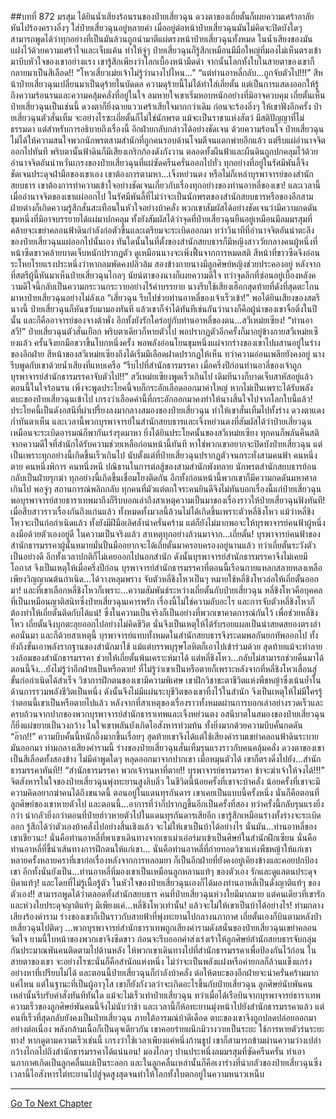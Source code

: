 ##บทที่ 872 มรสุม
ได้ยินน้ำเสียงร้อนรนของป๋ายเสี่ยวฉุน ดวงตาของเถี่ยตั้นก็เผยความเศร้าอาลัย หันไปร้องครางอิ๋งๆ ใส่ป๋ายเสี่ยวฉุนอยู่หลายคำ เมื่ออยู่ต่อหน้าป๋ายเสี่ยวฉุนมันไม่คิดจะปิดบังใดๆ สามารถพูดได้ว่าทุกอย่างที่เป็นมันล้วนถูกนำมาตีแผ่ตรงหน้าป๋ายเสี่ยวฉุนทั้งหมด
ในน้ำเสียงของมันแฝงไว้ด้วยความเศร้าใจและเจ็บแค้น ทำให้จู่ๆ ป๋ายเสี่ยวฉุนก็รู้สึกเหมือนมีมือใหญ่ที่มองไม่เห็นตรงเข้ามาบีบหัวใจของเขาอย่างแรง เขารู้สึกเพียงว่าโลกเบื้องหน้ามืดดำ จากนั้นโลกทั้งใบในสายตาของเขาก็กลายมาเป็นสีเลือด!!
“โหวเสี่ยวเม่ยเจ้าไม่รู้ว่านางไปไหน...”
“แต่ท่านอาหลี่กลับ...ถูกจับตัวไป!!!” สีหน้าป๋ายเสี่ยวฉุนเปลี่ยนมาเป็นดุร้ายในบัดดล ความดุร้ายนี้ไม่ได้ทำใส่เถี่ยตั้น แต่เป็นการแสดงออกให้รู้ถึงความร้อนรนและความคลุ้มคลั่งที่อยู่ในใจ ลมหายใจเขาเริ่มหอบหนักอย่างที่มิอาจควบคุม เถี่ยตั้นเห็นป๋ายเสี่ยวฉุนเป็นเช่นนี้ ดวงตาก็ยิ่งฉายแววเศร้าเสียใจมากกว่าเดิม ก่อนจะร้องอิ๋งๆ ให้เขาฟังอีกครั้ง
ป๋ายเสี่ยวฉุนตัวสั่นเทิ้ม จะอย่างไรซะเถี่ยตั้นก็ไม่ใช่นักพรต แม้จะเป็นราชาแห่งสัตว์ มีสติปัญญาที่ไม่ธรรมดา แต่สำหรับการอธิบายถึงเรื่องนี้ อีกฝ่ายกลับกล่าวได้อย่างชัดเจน ด้วยความร้อนใจ ป๋ายเสี่ยวฉุนไม่ได้ให้ความสนใจพวกนักพรตสามสำนักที่ถูกคนรอบด้านโจมตีจนแตกพ่ายอีกแล้ว แต่รีบแผ่อำนาจจิตออกไปทันที
พริบตานั้นฟ้าดินก็มีเสียงเกริกก้องดังกังวาน ตลอดทั้งผืนฟ้าและผืนดินถูกปกคลุมไว้ด้วยอำนาจจิตอันน่าหวั่นเกรงของป๋ายเสี่ยวฉุนที่แผ่ซัดครืนครั่นออกไปทั่ว ทุกอย่างที่อยู่ในรัศมีพันลี้จึงชัดเจนประดุจฝ่ามือของเขาเอง เขาต้องการตามหา...เจิ้งหย่วนตง หรือไม่ก็เหล่าบุรพาจารย์ของสำนักสยบธาร เขาต้องการทำความเข้าใจอย่างชัดเจนเกี่ยวกับเรื่องทุกอย่างของท่านอาหลี่ของเขา!
และเวลานี้เมื่ออำนาจจิตของเขาแผ่ออกไป ในรัศมีพันลี้ที่ไม่ว่าจะเป็นนักพรตของสำนักสยบธารหรือของอีกสามฝ่ายต่างก็เกิดความรู้สึกสั่นสะเทือนในหัวใจอย่างบ้าคลั่ง พวกเขาสัมผัสได้อย่างชัดเจนว่ามีความกดดันขุมหนึ่งที่มิอาจบรรยายได้แผ่มาปกคลุม ทั้งยังสัมผัสได้ว่าจุดที่ป๋ายเสี่ยวฉุนยืนอยู่เหมือนมีลมมรสุมที่คล้ายจะเขย่าคลอนฟ้าดินกำลังก่อตัวขึ้นและเตรียมจะระเบิดออกมา
ทว่าวินาทีที่อำนาจจิตอันน่าตะลึงของป๋ายเสี่ยวฉุนแผ่ออกไปนั้นเอง ทันใดนั้นในที่ตั้งของสำนักสยบธารก็มีหญิงสาววัยกลางคนผู้หนึ่งที่หน้าซีดขาวคล้ายบาดเจ็บหนักปรากฏตัว ดูเหมือนนางจะเพิ่งฟื้นจากการหมดสติ สีหน้าที่ขาวซีดจึงอ่อนระโหยโรยแรงประหนึ่งว่าหากลมพัดคงปลิวล้ม สองข้างกายนางมีลูกศิษย์หญิงช่วยประคองอยู่
หลังจากที่สตรีผู้นี้หันมาเห็นป๋ายเสี่ยวฉุนไกลๆ นัยน์ตาของนางก็เผยความดีใจ ทว่าจุดลึกที่ซ่อนอยู่เบื้องหลังความดีใจนี้กลับเป็นความกระวนกระวายอย่างไร้คำบรรยาย นางรีบใช้เสียงเฮือกสุดท้ายที่ดังที่สุดตะโกนมาหาป๋ายเสี่ยวฉุนอย่างไม่ลังเล
“เสี่ยวฉุน รีบไปช่วยท่านอาหลี่ของเจ้าเร็วเข้า!”
พอได้ยินเสียงของสตรีนางนี้ ป๋ายเสี่ยวฉุนก็หันขวับมามองทันที แล้วเขาก็จำได้ทันทีเช่นกันว่านางก็คือผู้นำของเขาจื่อติ่งในปีนั้น และก็คืออาจารย์ของจางต้าพั่ง อีกทั้งยังรักใคร่อยู่กับท่านอาหลี่ของตน...สวีเหม่ยเซียง!
“ท่านอาสวี!” ป๋ายเสี่ยวฉุนตัวสั่นเยือก พริบตาเดียวก็หายตัวไป พอปรากฏตัวอีกครั้งก็มาอยู่ข้างกายสวีเหม่ยเซียงแล้ว ครั้นจึงยกมือขวาขึ้นโบกหนึ่งครั้ง พอพลังอ่อนโยนขุมหนึ่งแผ่จากร่างของเขาไปผสานอยู่ในร่างของอีกฝ่าย สีหน้าของสวีเหม่ยเซียงถึงได้เริ่มมีเลือดฝาดปรากฏให้เห็น ทว่าความอ่อนเพลียยังคงอยู่ นางรีบพูดกับเขาด้วยน้ำเสียงที่แหบเครือ
“รีบไปที่สำนักธารมรรคา เมื่อครึ่งปีก่อนท่านอาลี่ของเจ้าถูกบุรพาจารย์สำนักธารมรรคาจับตัวไป!!” สวีเหม่ยเซียงพูดเร็วเกินไป เดิมทีนางก็บาดเจ็บสาหัสอยู่แล้ว ตอนนี้ในใจร้อนรน เพิ่งจะพูดประโยคนี้จบก็กระอักเลือดออกมาคำใหญ่ หากไม่เป็นเพราะได้รับพลังตบะของป๋ายเสี่ยวฉุนเข้าไป เกรงว่าเลือดคำนี้ที่กระอักออกมาคงทำให้นางสิ้นใจไปจากโลกใบนี้แล้ว!
ประโยคนี้เป็นดังอสนีที่ผ่าเปรี้ยงลงมากลางสมองของป๋ายเสี่ยวฉุน ทำให้เขาสั่นเทิ้มไปทั้งร่าง ดวงตาแดงก่ำทันตาเห็น และเวลานี้พวกบุรพาจารย์ในสำนักสยบธารและเจิ้งหย่วนตงที่สัมผัสได้ว่าป๋ายเสี่ยวฉุนเหมือนจะระเบิดอารมณ์ก็พากันเร่งรุดมาหา ยิ่งได้ยินประโยคนั้นของสวีเหม่ยเซียง ทุกคนก็พลันคืนสติจากความดีใจที่สำนักได้รับความช่วยเหลือก่อนหน้านี้ทันที
หาใช่พวกเขาอยากจะปิดบังป๋ายเสี่ยวฉุน แต่เป็นเพราะทุกอย่างนี้เกิดขึ้นเร็วเกินไป นับตั้งแต่ที่ป๋ายเสี่ยวฉุนปรากฏตัวจนกระทั่งสามคนฟ้า คนหนึ่งตาย คนหนึ่งพิการ คนหนึ่งหนี ปณิธานในการต่อสู้ของสามสำนักพังทลาย นักพรตสำนักสยบธารย้อนกลับเป็นฝ่ายรุกฆ่า ทุกอย่างนี้เกิดขึ้นเชื่อมโยงติดกัน อีกทั้งก่อนหน้านี้พวกเขาก็มีความกดดันมหาศาลเกินไป พอจู่ๆ สถานการณ์พลิกกลับ ทุกคนที่มัวแต่ตกใจระคนยินดีจึงไม่ทันบอกเรื่องนี้แก่ป๋ายเสี่ยวฉุน
พอบุรพาจารย์สายธาราเทพมาถึงก็รีบบอกเล่าถึงสาเหตุความเป็นมาของเรื่องราวให้ป๋ายเสี่ยวฉุนฟังทันที!
เมื่อสืบสาวราวเรื่องกันถึงแก่นแล้ว ทั้งหมดทั้งมวลนี้ล้วนไม่ได้เกิดขึ้นเพราะตัวหลี่ชิงโหว แม้ว่าหลี่ชิงโหวจะเป็นก่อกำเนิดแล้ว ทั้งยังมีฝีมือเลิศล้ำน่าครั่นคร้าม แต่ก็ยังไม่มากพอจะให้บุรพาจารย์คนฟ้าผู้หนึ่งลงมือด้วยตัวเองอยู่ดี
ในความเป็นจริงแล้ว สาเหตุทุกอย่างล้วนมาจาก...เถี่ยตั้น!
บุรพาจารย์คนฟ้าของสำนักธารมรรคาผู้นั้นหมายมั่นปั้นมืออยากจะได้เถี่ยตั้นมาครอบครองอยู่นานแล้ว ทว่าเถี่ยตั้นระวังตัวเป็นอย่างดี อีกทั้งเวลาปกติก็ไม่เคยออกไปนอกสำนัก ดังนั้นบุรพาจารย์สำนักธารมรรคาจึงไม่เคยมีโอกาส
จึงเป็นเหตุให้เมื่อครึ่งปีก่อน บุรพาจารย์สำนักธารมรรคาที่ตอนนี้เรือนกายแหลกสลายหลงเหลือเพียงวิญญาณต้นกำเนิด...ได้วางหลุมพราง จับตัวหลี่ชิงโหวเป็นๆ หมายใช้หลี่ชิงโหวล่อให้เถี่ยตั้นออกมา!
และที่เขาเลือกหลี่ชิงโหวก็เพราะ...ความสัมพันธ์ระหว่างเถี่ยตั้นกับป๋ายเสี่ยวฉุน หลี่ชิงโหวคือบุคคลที่เป็นเหมือนญาติสนิทซึ่งป๋ายเสี่ยวฉุนเคารพรัก เรื่องนี้ไม่ใช่ความลับอะไร และการจับตัวหลี่ชิงโหวก็ต้องทำให้เถี่ยตั้นติดกับได้แน่!
ซึ่งในความเป็นจริงก็เป็นอย่างที่พวกเขาคาดการณ์กันไว้ เพื่อช่วยหลี่ชิงโหว เถี่ยตั้นจึงบุกตะลุยออกไปอย่างไม่คิดชีวิต นั่นจึงเป็นเหตุให้ได้รับรอยแผลเป็นน่าสยดสยองตรงลำคอนั่นมา และก็ด้วยสาเหตุนี้ บุรพาจารย์แทบทั้งหมดในสำนักสยบธารจึงระดมพลกันยกทัพออกไป ทั้งยังถึงขั้นเอาพลังรากฐานของสำนักมาใช้ แม้แต่บรรพบุรุษโลหิตก็เอาไปเข้าร่วมด้วย
สุดท้ายแม้จะทำลายวงล้อมของสำนักธารมรรคา ช่วยให้เถี่ยตั้นพ้นเคราะห์มาได้ แต่หลี่ชิงโหว...กลับไม่สามารถช่วยคืนมาได้ ตอนนี้จึง...ยังไม่รู้ว่าอีกฝ่ายเป็นหรือตาย!
ที่ไม่รู้ว่าเขาเป็นหรือตายก็เพราะหลังจากที่หลี่ชิงโหวเลื่อนสู่ขั้นก่อกำเนิดได้สำเร็จ วิชาการฝึกตนของเขามีความพิเศษ เขาฝึกวิชาชะตาชีวิตแห่งพืชหญ้าซึ่งเน้นย้ำในด้านการรวมพลังชีวิตเป็นหนึ่ง ดังนั้นจึงไม่มีแผ่นระบุชีวิตของเขาทิ้งไว้ในสำนัก จึงเป็นเหตุให้ไม่มีใครรู้ว่าตอนนี้เขาเป็นหรือตายไปแล้ว
หลังจากที่สาเหตุของเรื่องราวทั้งหมดผ่านการบอกเล่าอย่างรวดเร็วและครบถ้วนจากปากของพวกบุรพาจารย์สำนักธาราเทพและเจิ้งหย่วนตง อสนีบาตในสมองของป๋ายเสี่ยวฉุนก็ยิ่งแผ่ขยายเป็นวงกว้าง ในใจเขาพลันบังเกิดไอสังหารท่วมท้น ทั้งยิ่งมากด้วยความบีบคั้นกดดัน
“อ๊าก!!” ความบีบคั้นนี้หนักอึ้งมากขึ้นเรื่อยๆ สุดท้ายเขาจึงได้แต่ใช้เสียงคำรามเขย่าคลอนฟ้าดินระบายมันออกมา ท่ามกลางเสียงคำรามนี้ ร่างของป๋ายเสี่ยวฉุนสั่นเทิ้มรุนแรงราวกับคนคลุ้มคลั่ง ดวงตาของเขาเป็นสีเลือดทั้งสองข้าง ไม่มีคำพูดใดๆ หลุดออกมาจากปากเขา เมื่อหมุนตัวได้ เขาก็ตรงดิ่งไปยัง...สำนักธารมรรคาทันที!!
“สำนักธารมรรคา พวกเจ้ารนหาที่ตาย!! บุรพาจารย์ธารมรรคา ข้าจะฆ่าเจ้าให้จงได้!!!” จิตสังหารในใจของป๋ายเสี่ยวฉุนพุ่งทะยานสูงลิบลิ่ว ในชีวิตนี้น้อยครั้งที่เขาจะบ้าคลั่ง น้อยครั้งที่เขาจะมีความคิดอยากฆ่าคนได้ถึงขนาดนี้ ตอนอยู่ในแดนทุรกันดาร เขาเคยเป็นแบบนี้ครั้งหนึ่ง นั่นก็คือตอนที่ลูกศิษย์ของเขาหายตัวไป และตอนนี้...อาการที่ว่าก็ปรากฏขึ้นอีกเป็นครั้งที่สอง
ทว่าครั้งนี้กลับรุนแรงยิ่งกว่า น่ากลัวยิ่งกว่าตอนที่ป๋ายฮ่าวหายตัวไปในแดนทุรกันดารเสียอีก เขารู้สึกเหมือนร่างทั้งร่างจะระเบิดออก รู้สึกได้ว่าตัวเองบ้าคลั่งไปอย่างสิ้นเชิงแล้ว
จะไม่ให้เขาเป็นบ้าได้อย่างไร นั่นมัน...ท่านอาหลี่ของเขาเชียวนะ!
นั่นคือท่านอาหลี่ที่พาเขาเดินทางจากเขาเม่าเอ๋อร์มาเข้าเป็นศิษย์ในสำนักฝึกเซียน นั่นคือท่านอาหลี่ที่ชี้นำเส้นทางการฝึกตนให้แก่เขา...
นั่นคือท่านอาหลี่ที่ถ่ายทอดวิชาแห่งพืชหญ้าให้แก่เขา หลายครั้งหลายคราที่เขาก่อเรื่องหลังจากการหลอมยา ก็เป็นอีกฝ่ายที่ยังคงอยู่เคียงข้างและคอยปกป้องเขา
อีกทั้งนั่นยังเป็น...ท่านอาหลี่ที่มองเขาเป็นเหมือนลูกหลานแท้ๆ ของตัวเอง รักและดูแลตนประดุจบิดาแท้ๆ!
และโดยที่ไม่รู้เนื้อรู้ตัว ในหัวใจของป๋ายเสี่ยวฉุนเองก็ได้มองท่านอาหลี่เป็นดั่งญาติแท้ๆ ของตัวเอง!!
สามารถพูดได้ว่าตลอดทั้งสำนักสยบธาร คนที่ป๋ายเสี่ยวฉุนห่วงใยมีมากมาย แต่คนเดียวที่เขารักและห่วงใยประดุจญาติแท้ๆ มีเพียงแค่...หลี่ชิงโหวเท่านั้น!
แล้วจะไม่ให้เขาเป็นบ้าได้อย่างไร!
ท่ามกลางเสียงร้องคำราม ร่างของเขาก็เป็นราวกับสายฟ้าที่พุ่งทะยานไปกลางนภากาศ เถี่ยตั้นเองก็บินตามหลังป๋ายเสี่ยวฉุนไปติดๆ ...พวกบุรพาจารย์สำนักธาราเทพถูกเสียงคำรามดังสนั่นของป๋ายเสี่ยวฉุนเขย่าคลอนจิตใจ ยามนี้ใบหน้าของพวกเขาจึงซีดขาว ก่อนจะรีบออกคำส่งเร่งเร้าให้ลูกศิษย์สำนักสยบธารจับกลุ่มกันประมาณพันคนติดตามไปด้านหลัง ให้พวกเขาเดินทางไปที่สำนักธารมรรคาเพื่อป้องกันไว้ก่อน
ในสายตาของเขา จะอย่างไรซะนั่นก็คือสำนักแห่งหนึ่ง ไม่ว่าจะเป็นพลังแฝงหรือค่ายกลก็ล้วนแข็งแกร่งอย่างหาที่เปรียบไม่ได้ และตอนนี้ป๋ายเสี่ยวฉุนก็กำลังบ้าคลั่ง ต่อให้ตบะของอีกฝ่ายจะน่าครั่นคร้ามมากแค่ไหน แต่ในฐานะที่เป็นผู้อาวุโส เขาก็ยังกังวลว่าจะเกิดอะไรขึ้นกับป๋ายเสี่ยวฉุน
ลูกศิษย์นับพันคนเหล่านั้นรีบรับคำสั่งทันทีทันใด แม้จะไม่เร็วเท่าป๋ายเสี่ยวฉุน ทว่าเมื่อได้เรือบินจากบุรพาจารย์ธาราเทพ ความเร็วของลูกศิษย์พันคนนี้จึงไม่นับว่าช้า และเวลานี้ก็ห้อทะยานมุ่งหน้าไปยังสำนักธารมรรคาแล้ว
แต่คนที่เร็วที่สุดกลับยังคงเป็นป๋ายเสี่ยวฉุน ภายใต้อารมณ์บ้าดีเดือด ตบะของเขาจึงถูกปลดปล่อยออกมาอย่างต่อเนื่อง พลังกล้ามเนื้อก็เป็นดุจเดียวกัน เขาคอยร่ายผนึกมิวางวายเป็นระยะ ใช้การหายตัวร่นระยะทาง!
หากดูตามความเร็วเช่นนี้ เกรงว่าใช้เวลาเพียงแค่หนึ่งก้านธูป เขาก็สามารถข้ามผ่านความว่างเปล่ากว้างไกลไปถึงสำนักธารมรรคาได้แน่นอน!
มองไกลๆ ปานประหนึ่งลมมรสุมที่ซัดครืนครั่น ทำเอานภากาศเกิดเป็นลูกคลื่นแผ่เป็นระลอก และในลูกคลื่นเหล่านั้นก็คือเงาร่างที่น่ากลัวของป๋ายเสี่ยวฉุนซึ่งเวลานี้ไอสังหารไต่ทะยานไปสู่จุดสูงสุดจนทำให้โลกทั้งใบตกอยู่ในความหนาวเหน็บ

------


[Go To Next Chapter]( ./19.md)